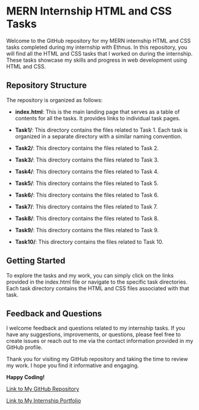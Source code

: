# MERN Internship HTML and CSS Tasks

Welcome to the GitHub repository for my MERN internship HTML and CSS tasks completed during my internship with Ethnus. In this repository, you will find all the HTML and CSS tasks that I worked on during the internship. These tasks showcase my skills and progress in web development using HTML and CSS.

## Repository Structure

The repository is organized as follows:

- **index.html**: This is the main landing page that serves as a table of contents for all the tasks. It provides links to individual task pages.

- **Task1/**: This directory contains the files related to Task 1. Each task is organized in a separate directory with a similar naming convention.

- **Task2/**: This directory contains the files related to Task 2.

- **Task3/**: This directory contains the files related to Task 3.

- **Task4/**: This directory contains the files related to Task 4.

- **Task5/**: This directory contains the files related to Task 5.

- **Task6/**: This directory contains the files related to Task 6.

- **Task7/**: This directory contains the files related to Task 7.

- **Task8/**: This directory contains the files related to Task 8.

- **Task9/**: This directory contains the files related to Task 9.

- **Task10/**: This directory contains the files related to Task 10.

## Getting Started

To explore the tasks and my work, you can simply click on the links provided in the index.html file or navigate to the specific task directories. Each task directory contains the HTML and CSS files associated with that task.

## Feedback and Questions

I welcome feedback and questions related to my internship tasks. If you have any suggestions, improvements, or questions, please feel free to create issues or reach out to me via the contact information provided in my GitHub profile.

Thank you for visiting my GitHub repository and taking the time to review my work. I hope you find it informative and engaging.

**Happy Coding!**

[Link to My GitHub Repository](https://github.com/divyanshusingh2025/MERN_INTERNSHIP)

[Link to My Internship Portfolio](https://divyanshusingh2025.github.io/MERN_INTERNSHIP/)
